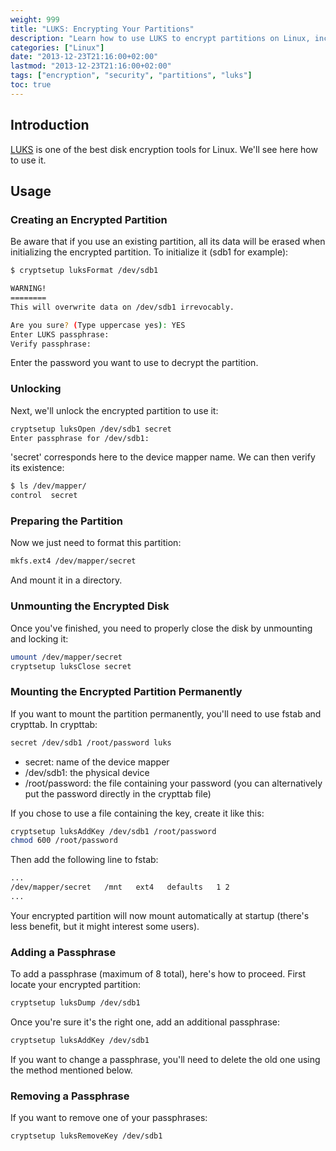 ```yaml
---
weight: 999
title: "LUKS: Encrypting Your Partitions"
description: "Learn how to use LUKS to encrypt partitions on Linux, including creating encrypted partitions, unlocking them, and managing passphrases."
categories: ["Linux"]
date: "2013-12-23T21:16:00+02:00"
lastmod: "2013-12-23T21:16:00+02:00"
tags: ["encryption", "security", "partitions", "luks"]
toc: true
---
```


## Introduction

[LUKS](https://en.wikipedia.org/wiki/Linux_Unified_Key_Setup) is one of the best disk encryption tools for Linux. We'll see here how to use it.

## Usage

### Creating an Encrypted Partition

Be aware that if you use an existing partition, all its data will be erased when initializing the encrypted partition. To initialize it (sdb1 for example):

```bash
$ cryptsetup luksFormat /dev/sdb1 

WARNING!
========
This will overwrite data on /dev/sdb1 irrevocably.

Are you sure? (Type uppercase yes): YES
Enter LUKS passphrase: 
Verify passphrase:
```

Enter the password you want to use to decrypt the partition.

### Unlocking

Next, we'll unlock the encrypted partition to use it:

```bash
cryptsetup luksOpen /dev/sdb1 secret
Enter passphrase for /dev/sdb1:
```

'secret' corresponds here to the device mapper name. We can then verify its existence:

```bash
$ ls /dev/mapper/
control  secret
```

### Preparing the Partition

Now we just need to format this partition:

```bash
mkfs.ext4 /dev/mapper/secret
```

And mount it in a directory.

### Unmounting the Encrypted Disk

Once you've finished, you need to properly close the disk by unmounting and locking it:

```bash
umount /dev/mapper/secret
cryptsetup luksClose secret
```

### Mounting the Encrypted Partition Permanently

If you want to mount the partition permanently, you'll need to use fstab and crypttab. In crypttab:

```bash
secret /dev/sdb1 /root/password luks
```

* secret: name of the device mapper
* /dev/sdb1: the physical device
* /root/password: the file containing your password (you can alternatively put the password directly in the crypttab file)

If you chose to use a file containing the key, create it like this:

```bash
cryptsetup luksAddKey /dev/sdb1 /root/password
chmod 600 /root/password
```

Then add the following line to fstab:

```bash
...
/dev/mapper/secret   /mnt   ext4   defaults   1 2
...
```

Your encrypted partition will now mount automatically at startup (there's less benefit, but it might interest some users).

### Adding a Passphrase

To add a passphrase (maximum of 8 total), here's how to proceed. First locate your encrypted partition:

```bash
cryptsetup luksDump /dev/sdb1
```

Once you're sure it's the right one, add an additional passphrase:

```bash
cryptsetup luksAddKey /dev/sdb1
```

If you want to change a passphrase, you'll need to delete the old one using the method mentioned below.

### Removing a Passphrase

If you want to remove one of your passphrases:

```bash
cryptsetup luksRemoveKey /dev/sdb1
```
